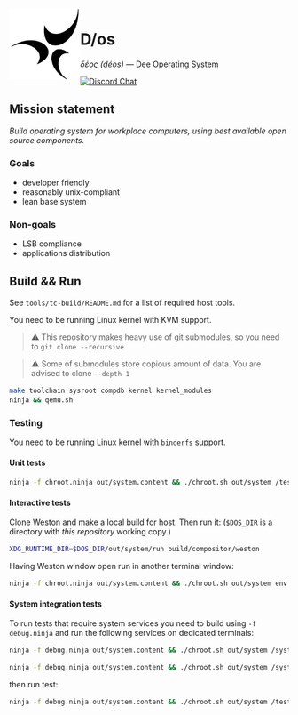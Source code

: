 <img align="left" height="128" src="D-os.gif">

# D/os

_δέος (déos)_ — Dee Operating System

[![Discord Chat](https://img.shields.io/discord/829063383008411738?logo=discord&style=for-the-badge)](https://discord.gg/6XpbT785kn)

## Mission statement

_Build operating system for workplace computers,
using best available open source components._

### Goals

- developer friendly
- reasonably unix-compliant
- lean base system

### Non-goals

- LSB compliance
- applications distribution

## Build && Run

See `tools/tc-build/README.md` for a list of required host tools.

You need to be running Linux kernel with KVM support.

> :warning: This repository makes heavy use of git submodules, so you need to `git clone --recursive`

> :warning: Some of submodules store copious amount of data. You are advised to clone `--depth 1`

```sh
make toolchain sysroot compdb kernel kernel_modules
ninja && qemu.sh
```

### Testing

You need to be running Linux kernel with `binderfs` support.

#### Unit tests

```sh
ninja -f chroot.ninja out/system.content && ./chroot.sh out/system /tests/kits
```

#### Interactive tests

Clone [Weston][1] and make a local build for host. Then run it:
(`$DOS_DIR` is a directory with _this repository_ working copy.)

```sh
XDG_RUNTIME_DIR=$DOS_DIR/out/system/run build/compositor/weston
```

Having Weston window open run in another terminal window:

```sh
ninja -f chroot.ninja out/system.content && ./chroot.sh out/system env XDG_RUNTIME_DIR=/run WAYLAND_DISPLAY=wayland-1 WAYLAND_DEBUG=1 /tests/interface_window
```

[1]: https://github.com/D-os/weston.git

#### System integration tests

To run tests that require system services you need to build using `-f debug.ninja`
and run the following services on dedicated terminals:

```sh
ninja -f debug.ninja out/system.content && ./chroot.sh out/system /system/bin/servicemanager
```

```sh
ninja -f debug.ninja out/system.content && ./chroot.sh out/system /system/libexec/app_server
```

then run test:

```sh
ninja -f debug.ninja out/system.content && ./chroot.sh out/system /tests/app_message_runner
```
